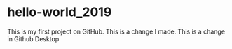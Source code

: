 # hello-world_2019
This is my first project on GitHub.
This is a change I made.
This is a change in Github Desktop
